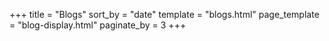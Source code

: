 +++
title = "Blogs"
sort_by = "date"
template = "blogs.html"
page_template = "blog-display.html"
paginate_by = 3
+++
